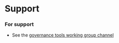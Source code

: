 # Support

### For support

* See the [governance tools working group channel](https://discord.gg/jZpuQmh8px)
